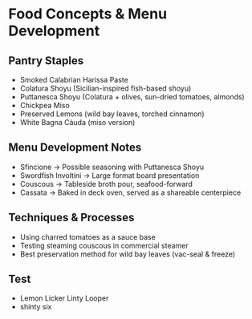 # Food Concepts & Menu Development

## Pantry Staples
- Smoked Calabrian Harissa Paste
- Colatura Shoyu (Sicilian-inspired fish-based shoyu)
- Puttanesca Shoyu (Colatura + olives, sun-dried tomatoes, almonds)
- Chickpea Miso
- Preserved Lemons (wild bay leaves, torched cinnamon)
- White Bagna Càuda (miso version)

## Menu Development Notes
- Sfincione → Possible seasoning with Puttanesca Shoyu
- Swordfish Involtini → Large format board presentation
- Couscous → Tableside broth pour, seafood-forward
- Cassata → Baked in deck oven, served as a shareable centerpiece

## Techniques & Processes
- Using charred tomatoes as a sauce base
- Testing steaming couscous in commercial steamer
- Best preservation method for wild bay leaves (vac-seal & freeze)

## Test
- Lemon Licker Linty Looper
- shinty six 
